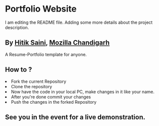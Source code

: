 # Portfolio Website
I am editing the README file. Adding some more details about the project description.
## By [Hitik Saini](https://hitik20.tech/), [Mozilla Chandigarh](https://mozillachandigarh.tech/)
A Resume-Portfolio template for anyone.

## How to ?
<li>Fork the current Repository </li>
<li>Clone the repository </li>
<li>Now have the code in your local PC, make changes in it like your name. </li>
<li>After you're done commit your changes </li>
<li>Push the changes in the forked Repository </li>

## See you in the event for a live demonstration.

